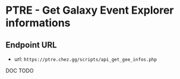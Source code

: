 # PTRE - Get Galaxy Event Explorer informations

## Endpoint URL

- url: `https://ptre.chez.gg/scripts/api_get_gee_infos.php`

DOC TODO
